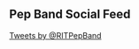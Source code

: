 ## Pep Band Social Feed

<a class="twitter-timeline" data-dnt="true"
href="https://twitter.com/RITPepBand" data-widget-id="628793318130843649">Tweets
by @RITPepBand</a>
<script>!function(d,s,id){var
js,fjs=d.getElementsByTagName(s)[0],p=/^http:/.test(d.location)?'http':'https';if(!d.getElementById(id)){js=d.createElement(s);js.id=id;js.src=p+"://platform.twitter.com/widgets.js";fjs.parentNode.insertBefore(js,fjs);}}(document,"script","twitter-wjs");</script>
